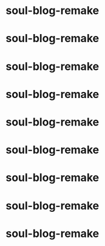 # soul-blog-remake
# soul-blog-remake
# soul-blog-remake
# soul-blog-remake
# soul-blog-remake
# soul-blog-remake
# soul-blog-remake
# soul-blog-remake
# soul-blog-remake
